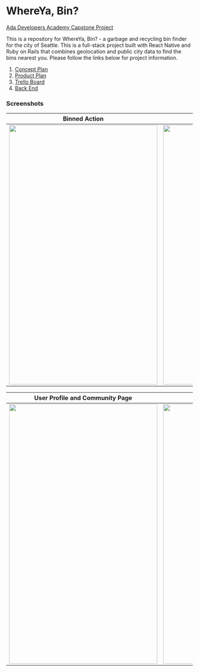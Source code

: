 # WhereYa, Bin?

[Ada Developers Academy Capstone Project](https://github.com/Ada-C8/capstone)

This is a repository for WhereYa, Bin? - a garbage and recycling bin finder for the city of Seattle. This is a full-stack project built with React Native and Ruby on Rails that combines geolocation and public city data to find the bins nearest you. Please follow the links below for project information.

1. [Concept Plan](https://gist.github.com/anderschenders/dd12a0c595d9a9099f272b0e47853c84)
2. [Product Plan](https://gist.github.com/anderschenders/55a44c9b23890af82967f192f3956c5c)
3. [Trello Board](https://trello.com/b/ChxLCXUn/whereya-bin)
4. [Back End](https://github.com/anderschenders/WhereYaBinAPI)

### Screenshots

Binned Action             |  Report Action
:-------------------------:|:-------------------------:
<img src="https://github.com/anderschenders/WhereYaBin/blob/master/Binned.gif" data-canonical-src="https://github.com/anderschenders/WhereYaBin/blob/master/Binned.gif" width="400" height="700" />  |  <img src="https://github.com/anderschenders/WhereYaBin/blob/master/Report.gif" data-canonical-src="https://github.com/anderschenders/WhereYaBin/blob/master/Report.gif" width="400" height="700" />

User Profile and Community Page             |  Save Action
:-------------------------:|:-------------------------:
<img src="https://github.com/anderschenders/WhereYaBin/blob/master/ProfileCommunityPages.gif" data-canonical-src="https://github.com/anderschenders/WhereYaBin/blob/master/ProfileCommunityPages.gif" width="400" height="700" />  |  <img src="https://github.com/anderschenders/WhereYaBin/blob/master/Save.gif" data-canonical-src="https://github.com/anderschenders/WhereYaBin/blob/master/Save.gif" width="400" height="700" />

